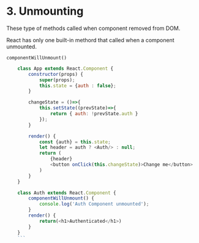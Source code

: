 # 3. Unmounting

These type of methods called when component removed from DOM.

React has only one built-in methord that called when a component unmounted.

`componentWillUnmount()`

```javascript
    class App extends React.Component {
        constructor(props) {
            super(props);
            this.state = {auth : false};
        }

        changeState = ()=>{
            this.setState((prevState)=>{
                return { auth: !prevState.auth }
            });
        }

        render() {
            const {auth} = this.state;
            let header = auth ? <Auth/> : null;
            return (
                {header}
                <button onClick(this.changeState)>Change me</button>
            )
        }
    }
```

````javascript
    class Auth extends React.Component {
        componentWillUnmount() {
            console.log('Auth Component unmounted');
        }
        render() {
            return(<h1>Authenticated</h1>)
        }
    }
    ```
````
